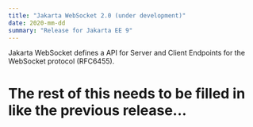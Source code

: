 ```yaml
---
title: "Jakarta WebSocket 2.0 (under development)"
date: 2020-mm-dd
summary: "Release for Jakarta EE 9"
---
```

Jakarta WebSocket defines a API for Server and Client Endpoints
for the WebSocket protocol (RFC6455).

# The rest of this needs to be filled in like the previous release...
